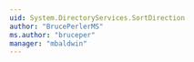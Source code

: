 ```yaml
---
uid: System.DirectoryServices.SortDirection
author: "BrucePerlerMS"
ms.author: "bruceper"
manager: "mbaldwin"
---
```


